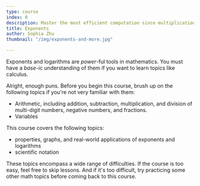 ```yaml
---
type: course
index: 0
description: Master the most efficient computation since multiplication!
title: Exponents
author: Sophia Zhu
thumbnail: "/img/exponents-and-more.jpg"

---
```

Exponents and logarithms are *power*-ful tools in mathematics. You must have a *base*-ic understanding of them if you want to learn topics like calculus.

Alright, enough puns. Before you begin this course, brush up on the following topics if you're not very familiar with them:

- Arithmetic, including addition, subtraction, multiplication, and division of multi-digit numbers, negative numbers, and fractions. 
- Variables

This course covers the following topics:
- properties, graphs, and real-world applications of exponents and logarithms
- scientific notation

These topics encompass a wide range of difficulties. If the course is too easy, feel free to skip lessons. And if it's too difficult, try practicing some other math topics before coming back to this course. 
<!--stackedit_data:
eyJoaXN0b3J5IjpbLTcwMTA0MzY2OSwtMjk5MDk3MTU5LDIwNT
g3MzY0MjAsLTQyNTc5MTc4NiwtMjAwMTY2MzgzOCwxMDg1MDI5
NTc1XX0=
-->